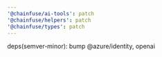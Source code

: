 ```yaml
---
'@chainfuse/ai-tools': patch
'@chainfuse/helpers': patch
'@chainfuse/types': patch
---
```


deps(semver-minor): bump @azure/identity, openai
